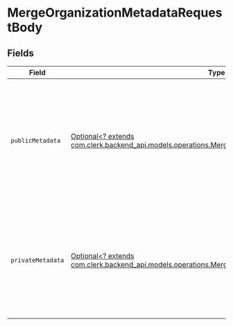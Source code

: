 # MergeOrganizationMetadataRequestBody


## Fields

| Field                                                                                                                                                                       | Type                                                                                                                                                                        | Required                                                                                                                                                                    | Description                                                                                                                                                                 |
| --------------------------------------------------------------------------------------------------------------------------------------------------------------------------- | --------------------------------------------------------------------------------------------------------------------------------------------------------------------------- | --------------------------------------------------------------------------------------------------------------------------------------------------------------------------- | --------------------------------------------------------------------------------------------------------------------------------------------------------------------------- |
| `publicMetadata`                                                                                                                                                            | [Optional<? extends com.clerk.backend_api.models.operations.MergeOrganizationMetadataPublicMetadata>](../../models/operations/MergeOrganizationMetadataPublicMetadata.md)   | :heavy_minus_sign:                                                                                                                                                          | Metadata saved on the organization, that is visible to both your frontend and backend.<br/>The new object will be merged with the existing value.                           |
| `privateMetadata`                                                                                                                                                           | [Optional<? extends com.clerk.backend_api.models.operations.MergeOrganizationMetadataPrivateMetadata>](../../models/operations/MergeOrganizationMetadataPrivateMetadata.md) | :heavy_minus_sign:                                                                                                                                                          | Metadata saved on the organization that is only visible to your backend.<br/>The new object will be merged with the existing value.                                         |